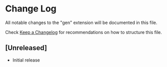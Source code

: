# Change Log

All notable changes to the "gen" extension will be documented in this file.

Check [Keep a Changelog](http://keepachangelog.com/) for recommendations on how to structure this file.

## [Unreleased]

- Initial release